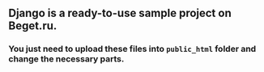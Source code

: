 ## Django is a ready-to-use sample project on Beget.ru.
### You just need to upload these files into `public_html` folder and change the necessary parts.
